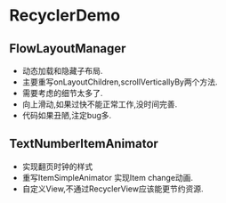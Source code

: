 # RecyclerDemo
## FlowLayoutManager
* 动态加载和隐藏子布局.
* 主要重写onLayoutChildren,scrollVerticallyBy两个方法.
* 需要考虑的细节太多了.
* 向上滑动,如果过快不能正常工作,没时间完善.
* 代码如果丑陋,注定bug多.

## TextNumberItemAnimator
* 实现翻页时钟的样式
* 重写ItemSimpleAnimator 实现Item change动画.
* 自定义View,不通过RecyclerView应该能更节约资源.